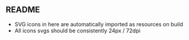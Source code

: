## README ##

* SVG icons in here are automatically imported as resources on build
* All icons svgs should be consistently 24px / 72dpi